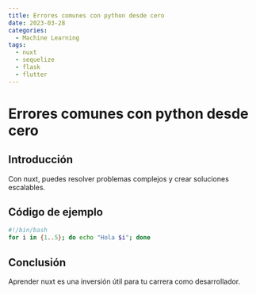 ```yaml
---
title: Errores comunes con python desde cero
date: 2023-03-28
categories:
  - Machine Learning
tags:
  - nuxt
  - sequelize
  - flask
  - flutter
---
```


# Errores comunes con python desde cero

## Introducción

Con nuxt, puedes resolver problemas complejos y crear soluciones escalables.

## Código de ejemplo

```bash
#!/bin/bash
for i in {1..5}; do echo "Hola $i"; done
```

## Conclusión

Aprender nuxt es una inversión útil para tu carrera como desarrollador.
